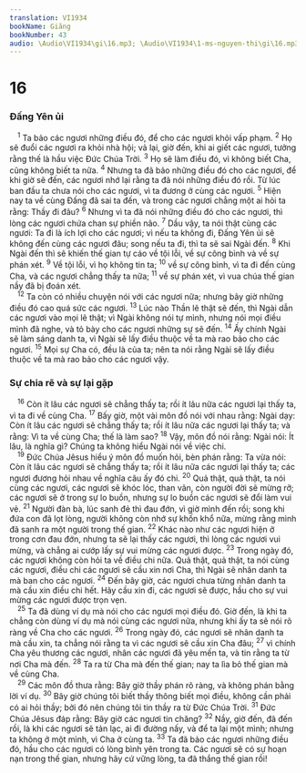 ```yaml
---
translation: VI1934
bookName: Giăng 
bookNumber: 43
audio: \Audio\VI1934\gi\16.mp3; \Audio\VI1934\1-ms-nguyen-thi\gi\16.mp3; \Audio\VI1934\2-ms-david-dong\gi\16.mp3
---
```


<div class="title"><h1>16</h1><h3>Đấng Yên ủi</h3></div>
<span class="verse gi_16_1"> <sup>1</sup> Ta bảo các ngươi những điều đó, để cho các ngươi khỏi vấp phạm. </span>
<span class="verse gi_16_2"><sup>2</sup> Họ sẽ đuổi các ngươi ra khỏi nhà hội; vả lại, giờ đến, khi ai giết các ngươi, tưởng rằng thế là hầu việc Đức Chúa Trời. </span>
<span class="verse gi_16_3"><sup>3</sup> Họ sẽ làm điều đó, vì không biết Cha, cũng không biết ta nữa. </span>
<span class="verse gi_16_4"><sup>4</sup> Nhưng ta đã bảo những điều đó cho các ngươi, để khi giờ sẽ đến, các ngươi nhớ lại rằng ta đã nói những điều đó rồi. Từ lúc ban đầu ta chưa nói cho các ngươi, vì ta đương ở cùng các ngươi. </span>
<span class="verse gi_16_5"><sup>5</sup> Hiện nay ta về cùng Đấng đã sai ta đến, và trong các ngươi chẳng một ai hỏi ta rằng: Thầy đi đâu? </span>
<span class="verse gi_16_6"><sup>6</sup> Nhưng vì ta đã nói những điều đó cho các ngươi, thì lòng các ngươi chứa chan sự phiền não. </span>
<span class="verse gi_16_7"><sup>7</sup> Dầu vậy, ta nói thật cùng các ngươi: Ta đi là ích lợi cho các ngươi; vì nếu ta không đi, Đấng Yên ủi sẽ không đến cùng các ngươi đâu; song nếu ta đi, thì ta sẽ sai Ngài đến. </span>
<span class="verse gi_16_8"><sup>8</sup> Khi Ngài đến thì sẽ khiến thế gian tự cáo về tội lỗi, về sự công bình và về sự phán xét. </span>
<span class="verse gi_16_9"><sup>9</sup> Về tội lỗi, vì họ không tin ta; </span>
<span class="verse gi_16_10"><sup>10</sup> về sự công bình, vì ta đi đến cùng Cha, và các ngươi chẳng thấy ta nữa; </span>
<span class="verse gi_16_11"><sup>11</sup> về sự phán xét, vì vua chúa thế gian nầy đã bị đoán xét. <br/></span>
<span class="verse gi_16_12"> <sup>12</sup> Ta còn có nhiều chuyện nói với các ngươi nữa; nhưng bây giờ những điều đó cao quá sức các ngươi. </span>
<span class="verse gi_16_13"><sup>13</sup> Lúc nào Thần lẽ thật sẽ đến, thì Ngài dẫn các ngươi vào mọi lẽ thật; vì Ngài không nói tự mình, nhưng nói mọi điều mình đã nghe, và tỏ bày cho các ngươi những sự sẽ đến. </span>
<span class="verse gi_16_14"><sup>14</sup> Ấy chính Ngài sẽ làm sáng danh ta, vì Ngài sẽ lấy điều thuộc về ta mà rao bảo cho các ngươi. </span>
<span class="verse gi_16_15"><sup>15</sup> Mọi sự Cha có, đều là của ta; nên ta nói rằng Ngài sẽ lấy điều thuộc về ta mà rao bảo cho các ngươi vậy. <br/></span>
<div class="title"><h3>Sự chia rẽ và sự lại gặp</h3></div>
<span class="verse gi_16_16"> <sup>16</sup> Còn ít lâu các ngươi sẽ chẳng thấy ta; rồi ít lâu nữa các ngươi lại thấy ta, vì ta đi về cùng Cha. </span>
<span class="verse gi_16_17"><sup>17</sup> Bấy giờ, một vài môn đồ nói với nhau rằng: Ngài dạy: Còn ít lâu các ngươi sẽ chẳng thấy ta; rồi ít lâu nữa các ngươi lại thấy ta; và rằng: Vì ta về cùng Cha; thế là làm sao? </span>
<span class="verse gi_16_18"><sup>18</sup> Vậy, môn đồ nói rằng: Ngài nói: Ít lâu, là nghĩa gì? Chúng ta không hiểu Ngài nói về việc chi. <br/></span>
<span class="verse gi_16_19"> <sup>19</sup> Đức Chúa Jêsus hiểu ý môn đồ muốn hỏi, bèn phán rằng: Ta vừa nói: Còn ít lâu các ngươi sẽ chẳng thấy ta; rồi ít lâu nữa các ngươi lại thấy ta; các ngươi đương hỏi nhau về nghĩa câu ấy đó chi. </span>
<span class="verse gi_16_20"><sup>20</sup> Quả thật, quả thật, ta nói cùng các ngươi, các ngươi sẽ khóc lóc, than vãn, còn người đời sẽ mừng rỡ; các ngươi sẽ ở trong sự lo buồn, nhưng sự lo buồn các ngươi sẽ đổi làm vui vẻ. </span>
<span class="verse gi_16_21"><sup>21</sup> Người đàn bà, lúc sanh đẻ thì đau đớn, vì giờ mình đến rồi; song khi đứa con đã lọt lòng, người không còn nhớ sự khốn khổ nữa, mừng rằng mình đã sanh ra một người trong thế gian. </span>
<span class="verse gi_16_22"><sup>22</sup> Khác nào như các ngươi hiện ở trong cơn đau đớn, nhưng ta sẽ lại thấy các ngươi, thì lòng các ngươi vui mừng, và chẳng ai cướp lấy sự vui mừng các ngươi được. </span>
<span class="verse gi_16_23"><sup>23</sup> Trong ngày đó, các ngươi không còn hỏi ta về điều chi nữa. Quả thật, quả thật, ta nói cùng các ngươi, điều chi các ngươi sẽ cầu xin nơi Cha, thì Ngài sẽ nhân danh ta mà ban cho các ngươi. </span>
<span class="verse gi_16_24"><sup>24</sup> Đến bây giờ, các ngươi chưa từng nhân danh ta mà cầu xin điều chi hết. Hãy cầu xin đi, các ngươi sẽ được, hầu cho sự vui mừng các ngươi được trọn vẹn. <br/></span>
<span class="verse gi_16_25"> <sup>25</sup> Ta đã dùng ví dụ mà nói cho các ngươi mọi điều đó. Giờ đến, là khi ta chẳng còn dùng ví dụ mà nói cùng các ngươi nữa, nhưng khi ấy ta sẽ nói rõ ràng về Cha cho các ngươi. </span>
<span class="verse gi_16_26"><sup>26</sup> Trong ngày đó, các ngươi sẽ nhân danh ta mà cầu xin, ta chẳng nói rằng ta vì các ngươi sẽ cầu xin Cha đâu; </span>
<span class="verse gi_16_27"><sup>27</sup> vì chính Cha yêu thương các ngươi, nhân các ngươi đã yêu mến ta, và tin rằng ta từ nơi Cha mà đến. </span>
<span class="verse gi_16_28"><sup>28</sup> Ta ra từ Cha mà đến thế gian; nay ta lìa bỏ thế gian mà về cùng Cha. <br/></span>
<span class="verse gi_16_29"> <sup>29</sup> Các môn đồ thưa rằng: Bây giờ thầy phán rõ ràng, và không phán bằng lời ví dụ. </span>
<span class="verse gi_16_30"><sup>30</sup> Bây giờ chúng tôi biết thầy thông biết mọi điều, không cần phải có ai hỏi thầy; bởi đó nên chúng tôi tin thầy ra từ Đức Chúa Trời. </span>
<span class="verse gi_16_31"><sup>31</sup> Đức Chúa Jêsus đáp rằng: Bây giờ các ngươi tin chăng? </span>
<span class="verse gi_16_32"><sup>32</sup> Nầy, giờ đến, đã đến rồi, là khi các ngươi sẽ tản lạc, ai đi đường nấy, và để ta lại một mình; nhưng ta không ở một mình, vì Cha ở cùng ta. </span>
<span class="verse gi_16_33"><sup>33</sup> Ta đã bảo các ngươi những điều đó, hầu cho các ngươi có lòng bình yên trong ta. Các ngươi sẽ có sự hoạn nạn trong thế gian, nhưng hãy cứ vững lòng, ta đã thắng thế gian rồi! <br/></span>
